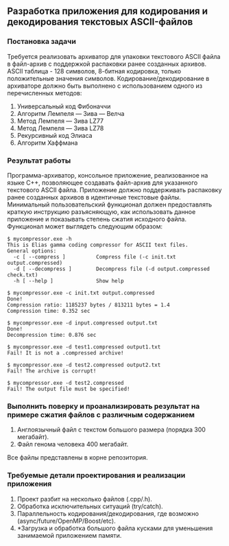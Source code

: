 ## Разработка приложения для кодирования и декодирования текстовых ASCII-файлов

### Постановка задачи

Требуется реализовать архиватор для упаковки текстового ASCII файла в файл-архив с поддержкой распаковки ранее созданных архивов. 
ASCII таблица - 128 символов, 8-битная кодировка, только положительные значения символов.
Кодирование/декодирование в архиваторе должно быть выполнено с использованием одного из перечисленных методов:
1. Универсальный код Фибоначчи
2. Алгоритм Лемпеля — Зива — Велча
3. Метод Лемпеля — Зива LZ77
4. Метод Лемпеля — Зива LZ78
5. Рекурсивный код Элиаса
6. Алгоритм Хаффмана


### Результат работы

Программа-архиватор, консольное приложение, реализованное на языке C++, позволяющее создавать файл-архив для указанного текстового ASCII файла. 
Приложение должно поддерживать распаковку ранее созданных архивов в идентичные текстовые файлы.  
Минимальный пользовательский функционал должен предоставлять краткую инструкцию разъясняющую, как использовать данное приложение и 
показывать степень сжатия исходного файла. Функционал может выглядеть следующим образом:
```
$ mycompressor.exe -h
This is Elias gamma coding compressor for ASCII text files.
General options:
  -c [ --compress ]          Compress file (-c init.txt output.compressed)
  -d [ --decompress ]        Decompress file (-d output.compressed check.txt)
  -h [ --help ]              Show help

$ mycompressor.exe -c init.txt output.compressed
Done!
Compression ratio: 1185237 bytes / 813211 bytes = 1.4
Compression time: 0.352 sec

$ mycompressor.exe -d input.compressed output.txt
Done!
Decompression time: 0.876 sec

$ mycompressor.exe -d test1.compressed output1.txt
Fail! It is not a .compressed archive!

$ mycompressor.exe -d test2.compressed output2.txt
Fail! The archive is corrupt!

$ mycompressor.exe -d test2.compressed
Fail! The output file must be specified!
```
### Выполнить поверку и проанализировать результат на примере сжатия файлов с различным содержанием

1. Англоязычный файл с текстом большого размера (порядка 300 мегабайт).
2. Файл генома человека 400 мегабайт.

Все файлы представлены в корне репозитория. 

### Требуемые детали проектирования и реализации приложения

1. Проект разбит на несколько файлов (.cpp/.h).
2. Обработка исключительных ситуаций (try/catch).
3. Параллельность кодирования/декодирования, где возможно (async/future/OpenMP/Boost/etc).
4. *Загрузка и обработка большого файла кусками для уменьшения занимаемой приложением памяти.

